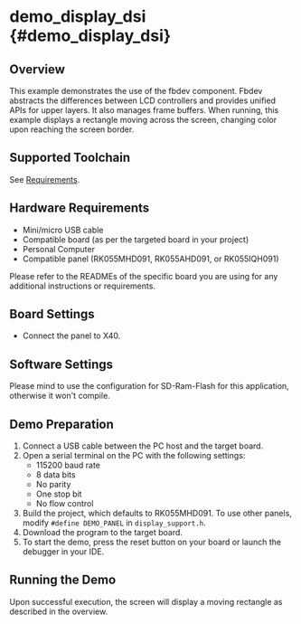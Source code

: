 # demo_display_dsi {#demo_display_dsi}

## Overview

This example demonstrates the use of the fbdev component. Fbdev abstracts the differences between LCD controllers and
provides unified APIs for upper layers. It also manages frame buffers. When running, this example displays a rectangle
moving across the screen, changing color upon reaching the screen border.

## Supported Toolchain

See [Requirements](../../README.md#requirements).

## Hardware Requirements

- Mini/micro USB cable
- Compatible board (as per the targeted board in your project)
- Personal Computer
- Compatible panel (RK055MHD091, RK055AHD091, or RK055IQH091)

Please refer to the READMEs of the specific board you are using for any additional instructions or requirements.

## Board Settings

- Connect the panel to X40.

## Software Settings

Please mind to use the configuration for SD-Ram-Flash for this application, otherwise it won't compile.

## Demo Preparation

1. Connect a USB cable between the PC host and the target board.
2. Open a serial terminal on the PC with the following settings:
   - 115200 baud rate
   - 8 data bits
   - No parity
   - One stop bit
   - No flow control
3. Build the project, which defaults to RK055MHD091. To use other panels, modify `#define DEMO_PANEL` in `display_support.h`.
4. Download the program to the target board.
5. To start the demo, press the reset button on your board or launch the debugger in your IDE.

## Running the Demo

Upon successful execution, the screen will display a moving rectangle as described in the overview.

